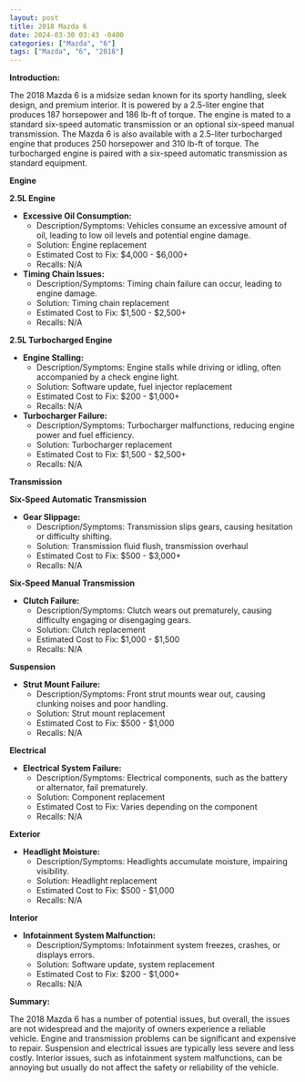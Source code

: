 ```yaml
---
layout: post
title: 2018 Mazda 6
date: 2024-03-30 03:43 -0400
categories: ["Mazda", "6"]
tags: ["Mazda", "6", "2018"]
---
```

**Introduction:**

The 2018 Mazda 6 is a midsize sedan known for its sporty handling, sleek design, and premium interior. It is powered by a 2.5-liter engine that produces 187 horsepower and 186 lb-ft of torque. The engine is mated to a standard six-speed automatic transmission or an optional six-speed manual transmission. The Mazda 6 is also available with a 2.5-liter turbocharged engine that produces 250 horsepower and 310 lb-ft of torque. The turbocharged engine is paired with a six-speed automatic transmission as standard equipment.

**Engine**

**2.5L Engine**

* **Excessive Oil Consumption:**
    * Description/Symptoms: Vehicles consume an excessive amount of oil, leading to low oil levels and potential engine damage.
    * Solution: Engine replacement
    * Estimated Cost to Fix: $4,000 - $6,000+
    * Recalls: N/A
* **Timing Chain Issues:**
    * Description/Symptoms: Timing chain failure can occur, leading to engine damage.
    * Solution: Timing chain replacement
    * Estimated Cost to Fix: $1,500 - $2,500+
    * Recalls: N/A

**2.5L Turbocharged Engine**

* **Engine Stalling:**
    * Description/Symptoms: Engine stalls while driving or idling, often accompanied by a check engine light.
    * Solution: Software update, fuel injector replacement
    * Estimated Cost to Fix: $200 - $1,000+
    * Recalls: N/A
* **Turbocharger Failure:**
    * Description/Symptoms: Turbocharger malfunctions, reducing engine power and fuel efficiency.
    * Solution: Turbocharger replacement
    * Estimated Cost to Fix: $1,500 - $2,500+
    * Recalls: N/A

**Transmission**

**Six-Speed Automatic Transmission**

* **Gear Slippage:**
    * Description/Symptoms: Transmission slips gears, causing hesitation or difficulty shifting.
    * Solution: Transmission fluid flush, transmission overhaul
    * Estimated Cost to Fix: $500 - $3,000+
    * Recalls: N/A

**Six-Speed Manual Transmission**

* **Clutch Failure:**
    * Description/Symptoms: Clutch wears out prematurely, causing difficulty engaging or disengaging gears.
    * Solution: Clutch replacement
    * Estimated Cost to Fix: $1,000 - $1,500
    * Recalls: N/A

**Suspension**

* **Strut Mount Failure:**
    * Description/Symptoms: Front strut mounts wear out, causing clunking noises and poor handling.
    * Solution: Strut mount replacement
    * Estimated Cost to Fix: $500 - $1,000
    * Recalls: N/A

**Electrical**

* **Electrical System Failure:**
    * Description/Symptoms: Electrical components, such as the battery or alternator, fail prematurely.
    * Solution: Component replacement
    * Estimated Cost to Fix: Varies depending on the component
    * Recalls: N/A

**Exterior**

* **Headlight Moisture:**
    * Description/Symptoms: Headlights accumulate moisture, impairing visibility.
    * Solution: Headlight replacement
    * Estimated Cost to Fix: $500 - $1,000
    * Recalls: N/A

**Interior**

* **Infotainment System Malfunction:**
    * Description/Symptoms: Infotainment system freezes, crashes, or displays errors.
    * Solution: Software update, system replacement
    * Estimated Cost to Fix: $200 - $1,000+
    * Recalls: N/A

**Summary:**

The 2018 Mazda 6 has a number of potential issues, but overall, the issues are not widespread and the majority of owners experience a reliable vehicle. Engine and transmission problems can be significant and expensive to repair. Suspension and electrical issues are typically less severe and less costly. Interior issues, such as infotainment system malfunctions, can be annoying but usually do not affect the safety or reliability of the vehicle.
